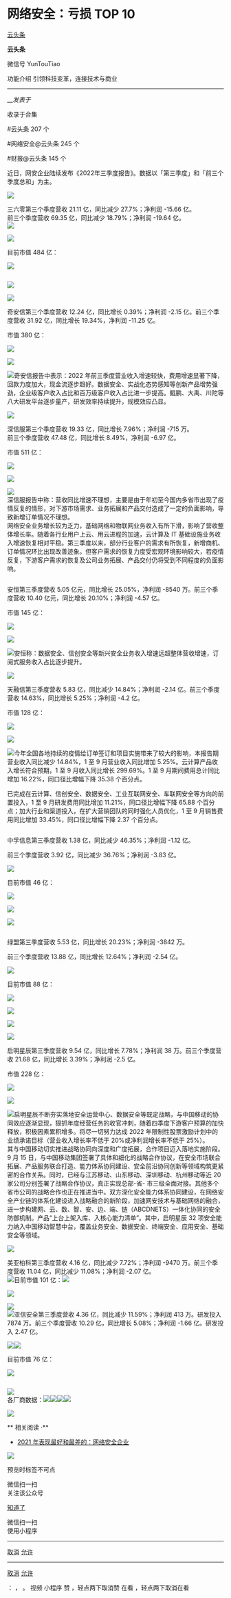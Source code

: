 #  网络安全：亏损 TOP 10

[ 云头条 ](javascript:void\(0\);)

**云头条** ![]()

微信号 YunTouTiao

功能介绍 引领科技变革，连接技术与商业

____

___发表于_

收录于合集

#云头条 207 个

#网络安全@云头条 245 个

#财报@云头条 145 个

近日，网安企业陆续发布《2022年三季度报告》。数据以「第三季度」和「前三个季度总和」为主。

  

![](https://gitee.com/fuli009/images/raw/master/public/20221109192021.png)

  

三六零第三个季度营收 21.11 亿，同比减少 27.7%；净利润 -15.66 亿。  
前三个季度营收 69.35 亿，同比减少 18.79%；净利润 -19.64 亿。  
![](https://gitee.com/fuli009/images/raw/master/public/20221109192030.png)

![](https://gitee.com/fuli009/images/raw/master/public/20221109192032.png)

  

目前市值 484 亿：

  

![](https://gitee.com/fuli009/images/raw/master/public/20221109192033.png)

![]()

![](https://gitee.com/fuli009/images/raw/master/public/20221109192034.png)

  

![](https://gitee.com/fuli009/images/raw/master/public/20221109192035.png)

奇安信第三个季度营收 12.24 亿，同比增长 0.39%；净利润 -2.15 亿。前三个季度营收 31.92 亿，同比增长 19.34%，净利润
-11.25 亿。  

市值 380 亿：

![](https://gitee.com/fuli009/images/raw/master/public/20221109192033.png)

![](https://gitee.com/fuli009/images/raw/master/public/20221109192037.png)

![](https://gitee.com/fuli009/images/raw/master/public/20221109192034.png)奇安信报告中表示：2022
年前三季度营业收入增速较快，费用增速显著下降，回款力度加大，现金流逐步趋好。数据安全、实战化态势感知等创新产品增势强劲，企业级客户收入占比和百万级客户收入占比进一步提高。鲲鹏、大禹、川陀等八大研发平台逐步量产，研发效率持续提升，规模效应凸显。

![](https://gitee.com/fuli009/images/raw/master/public/20221109192039.png)

深信服第三个季度营收 19.33 亿，同比增长 7.96%；净利润 -715 万。  
前三个季度营收 47.48 亿，同比增长 8.49%，净利润 -6.97 亿。  

市值 511 亿：

![](https://gitee.com/fuli009/images/raw/master/public/20221109192033.png)

![](https://gitee.com/fuli009/images/raw/master/public/20221109192041.png)

![](https://gitee.com/fuli009/images/raw/master/public/20221109192034.png)  
深信服报告中称：营收同比增速不理想，主要是由于年初至今国内多省市出现了疫情反复的情形，对下游市场需求、业务拓展和产品交付造成了一定的负面影响，导致新增订单情况不理想。  
网络安全业务增长较为乏力，基础网络和物联网业务收入有所下滑，影响了营收整体增长率。随着各行业用户上云、用云进程的加速，云计算及 IT
基础设施业务收入增速恢复相对平稳。第三季度以来，部分行业客户的需求有所恢复，新增商机、订单情况环比出现改善迹象。但客户需求的恢复力度受宏观环境影响较大，若疫情反复，下游客户需求的恢复及公司业务拓展、产品交付仍将受到不同程度的负面影响。

![]()

安恒第三季度营收 5.05 亿元，同比增长 25.05%，净利润 -8540 万。前三个季度营收 10.40 亿元，同比增长 20.10%；净利润
-4.57 亿。

市值 145 亿：

![](https://gitee.com/fuli009/images/raw/master/public/20221109192033.png)

![](https://gitee.com/fuli009/images/raw/master/public/20221109192046.png)

![](https://gitee.com/fuli009/images/raw/master/public/20221109192034.png)安恒称：数据安全、信创安全等新兴安全业务收入增速远超整体营收增速，订阅式服务收入占比逐步提升。

![](https://gitee.com/fuli009/images/raw/master/public/20221109192049.png)

天融信第三季度营收 5.83 亿，同比减少 14.84%；净利润 -2.14 亿。前三个季度营收 14.63%，同比增长 5.25%；净利润 -4.2 亿。

市值 128 亿：

![](https://gitee.com/fuli009/images/raw/master/public/20221109192033.png)

![](https://gitee.com/fuli009/images/raw/master/public/20221109192051.png)

![](https://gitee.com/fuli009/images/raw/master/public/20221109192034.png)今年全国各地持续的疫情给订单签订和项目实施带来了较大的影响，本报告期营业收入同比减少
14.84%，1 至 9 月营业收入同比增加 5.25%。云计算产品收入增长符合预期，1 至 9 月收入同比增长 299.69%。1 至 9
月期间费用总计同比增加 16.22%，同口径比增幅下降 35.38 个百分点。

已完成在云计算、信创安全、数据安全、工业互联网安全、车联网安全等方向的前置投入，1 至 9 月研发费用同比增加 11.21%，同口径比增幅下降 65.88
个百分点；加大行业和渠道投入，在扩大营销团队的同时强化人员优化，1 至 9 月销售费用同比增加 33.45%，同口径比增幅下降 2.37 个百分点。

![]()

中孚信息第三季度营收 1.38 亿，同比减少 46.35%；净利润 -1.12 亿。  

前三个季度营收 3.92 亿，同比减少 36.76%；净利润 -3.83 亿。  

![](https://gitee.com/fuli009/images/raw/master/public/20221109192053.png)

目前市值 46 亿：

  

![](https://gitee.com/fuli009/images/raw/master/public/20221109192033.png)

![](https://gitee.com/fuli009/images/raw/master/public/20221109192056.png)

![](https://gitee.com/fuli009/images/raw/master/public/20221109192034.png)

  

![]()

  

绿盟第三季度营收 5.53 亿，同比增长 20.23%；净利润 -3842 万。

  

前三个季度营收 13.88 亿，同比增长 12.64%；净利润 -2.54 亿。

  

![](https://gitee.com/fuli009/images/raw/master/public/20221109192058.png)

目前市值 88 亿：

  

![](https://gitee.com/fuli009/images/raw/master/public/20221109192033.png)

![](https://gitee.com/fuli009/images/raw/master/public/20221109192100.png)

![](https://gitee.com/fuli009/images/raw/master/public/20221109192034.png)  

![](https://gitee.com/fuli009/images/raw/master/public/20221109192102.png)

启明星辰第三季度营收 9.54 亿，同比增长 7.78%；净利润 38 万。前三个季度营收 21.68 亿，同比增长 3.39%；净利润 -2.5 亿。  

市值 228 亿：

![](https://gitee.com/fuli009/images/raw/master/public/20221109192033.png)

![](https://gitee.com/fuli009/images/raw/master/public/20221109192104.png)

![](https://gitee.com/fuli009/images/raw/master/public/20221109192034.png)启明星辰不断夯实落地安全运营中心、数据安全等既定战略，与中国移动的协同效应逐渐显现，狠抓年度经营任务的收官冲刺，随着四季度下游客户预算的加快释放，积极因素累积增多。将尽一切努力达成
2022 年限制性股票激励计划中的业绩承诺目标（营业收入增长率不低于 20%或净利润增长率不低于 25%）。  
其与中国移动切实推进战略协同向深度和广度拓展，合作项目迈入落地实施阶段。9 月 15
日，与中国移动集团签署了具体和细化的战略合作协议，在安全市场联合拓展、产品服务联合打造、能力体系协同建设、安全前沿协同创新等领域构筑更紧密的合作关系。同时，已经与江苏移动、山东移动、深圳移动、杭州移动等近
20 家公司分别签署了战略合作协议，真正实现总部-省-
市三级全面对接。其他多个省市公司的战略合作也正在推进当中。双方深化安全能力体系协同建设，在网络安全产业链的体系化建设进入战略融合的新阶段，加速网安技术与基础网络的融合，进一步构建网、云、数、智、安、边、端、链（ABCDNETS）一体化协同的安全防御机制。产品“上台上架入库、入核心能力清单”。其中，启明星辰
32 项安全能力纳入中国移动智慧中台，覆盖业务安全、数据安全、终端安全、应用安全、基础安全等领域。

![](https://gitee.com/fuli009/images/raw/master/public/20221109192106.png)

美亚柏科第三季度营收 4.16 亿，同比减少 7.72%；净利润 -9470 万。前三个季度营收 11.04 亿，同比减少 11.08%；净利润 -2.07
亿。  
![](https://gitee.com/fuli009/images/raw/master/public/20221109192107.png)目前市值
101
亿：![](https://gitee.com/fuli009/images/raw/master/public/20221109192033.png)

![](https://gitee.com/fuli009/images/raw/master/public/20221109192111.png)

![](https://gitee.com/fuli009/images/raw/master/public/20221109192034.png)  
![](https://gitee.com/fuli009/images/raw/master/public/20221109192113.png)亚信安全第三季度营收
4.36 亿，同比减少 11.59%；净利润 413 万。研发投入 7874 万。前三个季度营收 10.29 亿，同比增长 5.08%；净利润 -1.66
亿。研发投入 2.47 亿。  
  
![](https://gitee.com/fuli009/images/raw/master/public/20221109192114.png)![](https://gitee.com/fuli009/images/raw/master/public/20221109192115.png)  

目前市值 76 亿：

  

![](https://gitee.com/fuli009/images/raw/master/public/20221109192033.png)

![]()

![](https://gitee.com/fuli009/images/raw/master/public/20221109192034.png)  
各厂商数据：![](https://gitee.com/fuli009/images/raw/master/public/20221109192119.png)![](https://gitee.com/fuli009/images/raw/master/public/20221109192120.png)![](https://gitee.com/fuli009/images/raw/master/public/20221109192122.png)![](https://gitee.com/fuli009/images/raw/master/public/20221109192123.png)

![](https://gitee.com/fuli009/images/raw/master/public/20221109192124.png)

 **  相关阅读 ·**

  

  * [2021 年表现最好和最差的：网络安全企业](http://mp.weixin.qq.com/s?__biz=MzI4OTc4MzI5OA==&mid=2247554475&idx=1&sn=a3d06c06a32c03398272b10c54515c8b&chksm=ec2bbec6db5c37d07ce858e5d6d63ea17021973db7b8dc26f4e7b861d2980bc059ca832dd087&scene=21#wechat_redirect)  

![](https://gitee.com/fuli009/images/raw/master/public/20221109192125.png)  

预览时标签不可点

微信扫一扫  
关注该公众号

[知道了](javascript:;)

微信扫一扫  
使用小程序

****

[取消](javascript:void\(0\);) [允许](javascript:void\(0\);)

****

[取消](javascript:void\(0\);) [允许](javascript:void\(0\);)

： ， 。   视频 小程序 赞 ，轻点两下取消赞 在看 ，轻点两下取消在看

